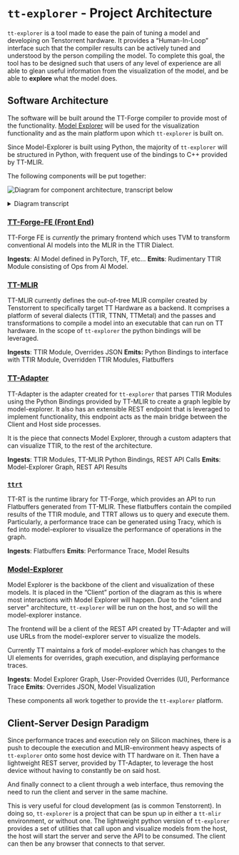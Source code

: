 # `tt-explorer` - Project Architecture

`tt-explorer` is a tool made to ease the pain of tuning a model and developing on Tenstorrent hardware. It provides a “Human-In-Loop” interface such that the compiler results can be actively tuned and understood by the person compiling the model. To complete this goal, the tool has to be designed such that users of any level of experience are all able to glean useful information from the visualization of the model, and be able to **explore** what the model does.

## Software Architecture

The software will be built around the TT-Forge compiler to provide most of the functionality. [Model Explorer](https://github.com/google-ai-edge/model-explorer) will be used for the visualization functionality and as the main platform upon which `tt-explorer` is built on.

Since Model-Explorer is built using Python, the majority of `tt-explorer` will be structured in Python, with frequent use of the bindings to C++ provided by TT-MLIR.

The following components will be put together:

![Diagram for component architecture, transcript below](https://github.com/user-attachments/assets/f996af27-8b66-4579-a6d6-ded57cbe89d1)

<details>
<summary>Diagram transcript</summary>

> Horizontal group labeled "Host side" at the top, with nodes from left to right connected to each other by arrows, and at the end connected to the next group.
> The nodes are:
>
> - "AI Model", with an arrow labeled "Model binary file" to the next node.
> - "TVM", with an arrow labeled "PyBUDA Graph" to the next node.
> - "TT-Forge-FE", with an unlabeled arrow to the next node.
> - "TT-MLIR", with an arrow labeled "MLIR file (.ttir, etc...)" to the "TT-Adapter" node on the next group.
>
> Vertical group at the right side, unlabeled, with nodes from top down connected to each other by arrows, and with some arrows going to the next group.
> The group intersects with the "Host side" group at the "TT-MLIR" node.
> The nodes are:
>
> - "TT-Adapter", with an arrow labeled "Flatbuffer w/ Model Binary" to the next node, an arrow labeled "Overrides JSON (to apply)" to the previous node, and an arrow labeled "HTTPS API (Overrides, MLIR -> JSON, etc...)" to and from the "Model Explorer" node on the next group.
> - "TTRT", with an arrow labeled "HTTPS Server Call" to the next node.
> - "Tracy Results", with an arrow labeled "Performance Trace" to the "UI" node on the next group.
>
> Rectangular group labeled "Client Side", below "Host side" and left of unlabeled group, with interconected nodes by arrows, and with some arrows going to the previous group.
> The nodes are:
>
> - "Model Explorer", with an arrow labeled "HTTPS API (Overrides, MLIR -> JSON, etc...)" to and from the "TT-Adapter" node on the previous group, and an arrow labeled "Overrides (legal configurations)" to and from the next node.
> - "UI", with an arrow labeled "Performance Trace" coming from the "Tracy Results" node on the previous group, an arrow labeled "Overrides (legal configurations)" to and from the previous node, and an unlabeled arrow going to the next node.
> - "Notebook", with an arrow labeled "Scripted Overrides" going to the "Model Explorer" node on this group.

</details>

### [TT-Forge-FE (Front End)](https://docs.tenstorrent.com/tt-forge-fe/)

TT-Forge FE is _currently_ the primary frontend which uses TVM to transform conventional AI models into the MLIR in the TTIR Dialect.

**Ingests**: AI Model defined in PyTorch, TF, etc…
**Emits**: Rudimentary TTIR Module consisting of Ops from AI Model.

### [TT-MLIR](../overview.md)

TT-MLIR currently defines the out-of-tree MLIR compiler created by Tenstorrent to specifically target TT Hardware as a backend. It comprises a platform of several dialects (TTIR, TTNN, TTMetal) and the passes and transformations to compile a model into an executable that can run on TT hardware. In the scope of `tt-explorer` the python bindings will be leveraged.

**Ingests**: TTIR Module, Overrides JSON
**Emits:** Python Bindings to interface with TTIR Module, Overridden TTIR Modules, Flatbuffers

### [TT-Adapter](https://github.com/tenstorrent/tt-mlir/tree/main/tools/explorer/tt_adapter)

TT-Adapter is the adapter created for `tt-explorer` that parses TTIR Modules using the Python Bindings provided by TT-MLIR to create a graph legible by model-explorer. It also has an extensible REST endpoint that is leveraged to implement functionality, this endpoint acts as the main bridge between the Client and Host side processes.

It is the piece that connects Model Explorer, through a custom adapters that can visualize TTIR, to the rest of the architecture.

**Ingests**: TTIR Modules, TT-MLIR Python Bindings, REST API Calls
**Emits**: Model-Explorer Graph, REST API Results

### [`ttrt`](../ttrt.md)

TT-RT is the runtime library for TT-Forge, which provides an API to run Flatbuffers generated from TT-MLIR. These flatbuffers contain the compiled results of the TTIR module, and TTRT allows us to query and execute them. Particularly, a performance trace can be generated using Tracy, which is fed into model-explorer to visualize the performance of operations in the graph.

**Ingests**: Flatbuffers
**Emits**: Performance Trace, Model Results

### [Model-Explorer](https://github.com/tenstorrent/model-explorer)

Model Explorer is the backbone of the client and visualization of these models. It is placed in the “Client” portion of the diagram as this is where most interactions with Model Explorer will happen. Due to the "client and server" architecture, `tt-explorer` will be run on the host, and so will the model-explorer instance.

The frontend will be a client of the REST API created by TT-Adapter and will use URLs from the model-explorer server to visualize the models.

Currently TT maintains a fork of model-explorer which has changes to the UI elements for overrides, graph execution, and displaying performance traces.

**Ingests**: Model Explorer Graph, User-Provided Overrides (UI), Performance Trace
**Emits**: Overrides JSON, Model Visualization

These components all work together to provide the `tt-explorer` platform.

## Client-Server Design Paradigm

Since performance traces and execution rely on Silicon machines, there is a push to decouple the execution and MLIR-environment heavy aspects of `tt-explorer` onto some host device with TT hardware on it. Then have a lightweight REST server, provided by TT-Adapter, to leverage the host device without having to constantly be on said host.

And finally connect to a client through a web interface, thus removing the need to run the client and server in the same machine.

This is very useful for cloud development (as is common Tenstorrent). In doing so, `tt-explorer` is a project that can be spun up in either a `tt-mlir` environment, or without one. The lightweight python version of `tt-explorer` provides a set of utilities that call upon and visualize models from the host, the host will start the server and serve the API to be consumed. The client can then be any browser that connects to that server.
